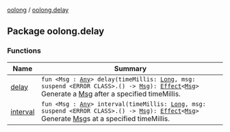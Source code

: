 [oolong](../index.md) / [oolong.delay](./index.md)

## Package oolong.delay

### Functions

| Name | Summary |
|---|---|
| [delay](delay.md) | `fun <Msg : `[`Any`](https://kotlinlang.org/api/latest/jvm/stdlib/kotlin/-any/index.html)`> delay(timeMillis: `[`Long`](https://kotlinlang.org/api/latest/jvm/stdlib/kotlin/-long/index.html)`, msg: suspend <ERROR CLASS>.() -> `[`Msg`](delay.md#Msg)`): `[`Effect`](../oolong/-effect.md)`<`[`Msg`](delay.md#Msg)`>`<br>Generate a [Msg](delay.md#Msg) after a specified timeMillis. |
| [interval](interval.md) | `fun <Msg : `[`Any`](https://kotlinlang.org/api/latest/jvm/stdlib/kotlin/-any/index.html)`> interval(timeMillis: `[`Long`](https://kotlinlang.org/api/latest/jvm/stdlib/kotlin/-long/index.html)`, msg: suspend <ERROR CLASS>.() -> `[`Msg`](interval.md#Msg)`): `[`Effect`](../oolong/-effect.md)`<`[`Msg`](interval.md#Msg)`>`<br>Generate [Msg](interval.md#Msg)s at a specified timeMillis. |
